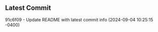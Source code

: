 
## Latest Commit
91c6f09 - Update README with latest commit info (2024-09-04 10:25:15 -0400) <Yunxi-Zhou>
